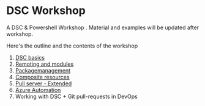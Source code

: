 # DSC Workshop 

A DSC & Powershell Workshop . Material and examples will be updated after workshop. 

Here's the outline and the contents of the workshop

1. <a href="01.md">DSC basics</a>    
2. <a href="02.md">Remoting and modules</a>    
3. <a href="03.md">Packagemanagement</a>   
4. <a href="04.md">Composite resources</a>
5. <a href="05.md">Pull server - Extended</a>
6. <a href="06.md">Azure Automation</a>
7. Working with DSC + Git pull-requests in DevOps 

